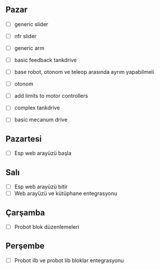 ## Pazar
 - [ ] generic slider
 - [ ] nfr slider
 - [ ] generic arm
 - [ ] basic feedback tankdrive
 - [ ] base robot, otonom ve teleop arasında ayrım yapabilmeli
 - [ ] otonom

 - [ ] add limits to motor controllers
 - [ ] complex tankdrive
 - [ ] basic mecanum drive

## Pazartesi
 - [ ] Esp web arayüzü başla

## Salı
 - [ ] Esp web arayüzü bitir
 - [ ] Web arayüzü ve kütüphane entegrasyonu

## Çarşamba
 - [ ] Probot blok düzenlemeleri

## Perşembe
 - [ ] Probot ilb ve probot lib bloklar entegrasyonu


